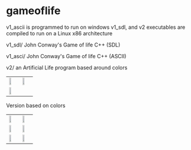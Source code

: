 gameoflife
==========
v1_ascii is programmed to run on windows
v1_sdl, and v2 executables are compiled to run on a Linux x86 architecture

v1_sdl/
John Conway's Game of life C++ (SDL)

v1_asci/
John Conway's Game of life C++ (ASCII)

v2/
an Artificial Life program based around colors


<table>
<tr>
    <td>
        <img src="http://ken-soft.com/code/c/Life/Life-2.png" width="50%"/>
    </td>
    <td>
        <img src="http://ken-soft.com/code/c/Life/Life-ComplexPatterns.png" width="50%"/>
    </td>
</tr>
<tr>
    <td>
        <img src="http://ken-soft.com/code/c/LifeAscii/sshot.PNG" width="50%"/>
    </td>
    <td>
    </td>
</tr>
</table>
Version based on colors
<table>
<tr>
    <td>
        <img src="http://ken-soft.com/code/c/Life2/Life-1.png" width="50%"/>
    </td>
    <td>
        <img src="http://ken-soft.com/code/c/Life2/Life-3.png" width="50%"/>
    </td>
</tr>
<tr>
    <td>
        <img src="http://ken-soft.com/code/c/Life2/Life-4.png" width="50%"/>
    </td>
    <td>
        <img src="http://ken-soft.com/code/c/Life2/Life-6.png" width="50%"/>
    </td>
</tr>
<tr>
    <td>
        <img src="http://ken-soft.com/code/c/Life2/Life-8.png" width="50%"/>
    </td>
    <td>
        <img src="http://ken-soft.com/code/c/Life2/Life-9.png" width="50%"/>
    </td>
</tr>
</table>

